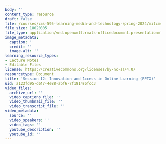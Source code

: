 ```yaml
---
body: ''
content_type: resource
draft: false
file: /courses/cms-595-learning-media-and-technology-spring-2024/mitcms_595_s24_ses12.pptx
file_size: 18020805
file_type: application/vnd.openxmlformats-officedocument.presentationml.presentation
image_metadata:
  caption: ''
  credit: ''
  image-alt: ''
learning_resource_types:
- Lecture Notes
- Editable Files
license: https://creativecommons.org/licenses/by-nc-sa/4.0/
resourcetype: Document
title: 'Session 12: Innovation and Access in Online Learning (PPTX)'
uid: a123fd95-d647-4e88-abf6-7f181426fcc3
video_files:
  archive_url: ''
  video_captions_file: ''
  video_thumbnail_file: ''
  video_transcript_file: ''
video_metadata:
  source: ''
  video_speakers: ''
  video_tags: ''
  youtube_description: ''
  youtube_id: ''
---
```

